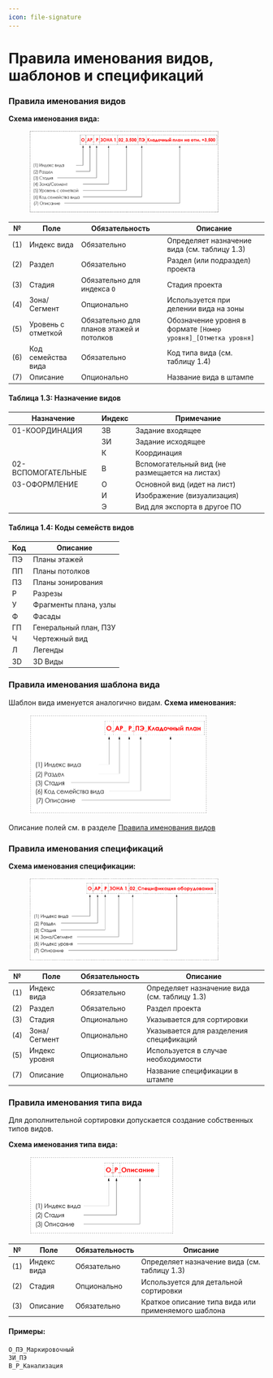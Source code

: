 ```yaml
---
icon: file-signature
---
```


# Правила именования видов, шаблонов и спецификаций

### Правила именования видов

**Схема именования вида:**&#x20;

<div align="left"><figure><img src="../.gitbook/assets/image (3).png" alt="" width="375"><figcaption></figcaption></figure></div>

| №   | Поле               | Обязательность                           | Описание                                                       |
| --- | ------------------ | ---------------------------------------- | -------------------------------------------------------------- |
| (1) | Индекс вида        | Обязательно                              | Определяет назначение вида (см. таблицу 1.3)                   |
| (2) | Раздел             | Обязательно                              | Раздел (или подраздел) проекта                                 |
| (3) | Стадия             | Обязательно для индекса `О`              | Стадия проекта                                                 |
| (4) | Зона/Сегмент       | Опционально                              | Используется при делении вида на зоны                          |
| (5) | Уровень с отметкой | Обязательно для планов этажей и потолков | Обозначение уровня в формате `[Номер уровня]_[Отметка уровня]` |
| (6) | Код семейства вида | Обязательно                              | Код типа вида (см. таблицу 1.4)                                |
| (7) | Описание           | Опционально                              | Название вида в штампе                                         |

#### Таблица 1.3: Назначение видов

| Назначение         | Индекс | Примечание                                     |
| ------------------ | ------ | ---------------------------------------------- |
| 01-КООРДИНАЦИЯ     | ЗВ     | Задание входящее                               |
|                    | ЗИ     | Задание исходящее                              |
|                    | К      | Координация                                    |
| 02-ВСПОМОГАТЕЛЬНЫЕ | В      | Вспомогательный вид (не размещается на листах) |
| 03-ОФОРМЛЕНИЕ      | О      | Основной вид (идет на лист)                    |
|                    | И      | Изображение (визуализация)                     |
|                    | Э      | Вид для экспорта в другое ПО                   |

#### Таблица 1.4: Коды семейств видов

| Код | Описание              |
| --- | --------------------- |
| ПЭ  | Планы этажей          |
| ПП  | Планы потолков        |
| ПЗ  | Планы зонирования     |
| Р   | Разрезы               |
| У   | Фрагменты плана, узлы |
| Ф   | Фасады                |
| ГП  | Генеральный план, ПЗУ |
| Ч   | Чертежный вид         |
| Л   | Легенды               |
| 3D  | 3D Виды               |

### Правила именования шаблона вида

Шаблон вида именуется аналогично видам. **Схема именования:**

<div align="left"><figure><img src="../.gitbook/assets/image (4).png" alt="" width="353"><figcaption></figcaption></figure></div>

Описание полей см. в разделе [Правила именования видов](pravila-imenovaniya-vidov-shablonov-i-specifikacii.md#pravila-imenovaniya-vidov)

### Правила именования спецификаций

**Схема именования спецификации:**

<div align="left"><figure><img src="../.gitbook/assets/image (5).png" alt="" width="375"><figcaption></figcaption></figure></div>

| №   | Поле          | Обязательность | Описание                                     |
| --- | ------------- | -------------- | -------------------------------------------- |
| (1) | Индекс вида   | Обязательно    | Определяет назначение вида (см. таблицу 1.3) |
| (2) | Раздел        | Обязательно    | Раздел проекта                               |
| (3) | Стадия        | Опционально    | Указывается для сортировки                   |
| (4) | Зона/Сегмент  | Опционально    | Указывается для разделения спецификаций      |
| (5) | Индекс уровня | Опционально    | Используется в случае необходимости          |
| (7) | Описание      | Опционально    | Название спецификации в штампе               |

### Правила именования типа вида

Для дополнительной сортировки допускается создание собственных типов видов.

**Схема именования типа вида:**

<div align="left"><figure><img src="../.gitbook/assets/image (6).png" alt="" width="287"><figcaption></figcaption></figure></div>

| №   | Поле        | Обязательность | Описание                                            |
| --- | ----------- | -------------- | --------------------------------------------------- |
| (1) | Индекс вида | Обязательно    | Определяет назначение вида (см. таблицу 1.3)        |
| (2) | Стадия      | Опционально    | Используется для детальной сортировки               |
| (3) | Описание    | Обязательно    | Краткое описание типа вида или применяемого шаблона |

#### Примеры:

```
О_ПЭ_Маркировочный
ЗИ_ПЭ
В_Р_Канализация
```
